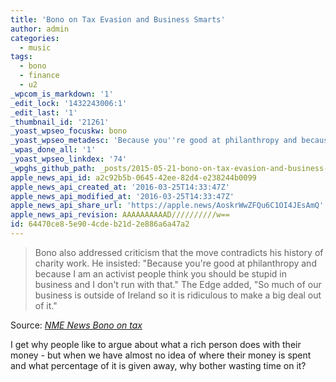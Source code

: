 ```yaml
---
title: 'Bono on Tax Evasion and Business Smarts'
author: admin
categories:
  - music
tags:
  - bono
  - finance
  - u2
_wpcom_is_markdown: '1'
_edit_lock: '1432243006:1'
_edit_last: '1'
_thumbnail_id: '21261'
_yoast_wpseo_focuskw: bono
_yoast_wpseo_metadesc: 'Because you''re good at philanthropy and because I am an activist people think you should be stupid in business and I don''t run with that.'
_wpas_done_all: '1'
_yoast_wpseo_linkdex: '74'
_wpghs_github_path: _posts/2015-05-21-bono-on-tax-evasion-and-business-smarts.md
apple_news_api_id: a2c92b5b-0645-42ee-82d4-e238244b0099
apple_news_api_created_at: '2016-03-25T14:33:47Z'
apple_news_api_modified_at: '2016-03-25T14:33:47Z'
apple_news_api_share_url: 'https://apple.news/AoskrWwZFQu6C1OI4JEsAmQ'
apple_news_api_revision: AAAAAAAAAAD//////////w==
id: 64470ce8-5e90-4cde-b21d-2e886a6a47a2
---
```

<blockquote><p>Bono also addressed criticism that the move contradicts his history of charity work. He insisted: "Because you're good at philanthropy and because I am an activist people think you should be stupid in business and I don't run with that." The Edge added, "So much of our business is outside of Ireland so it is ridiculous to make a big deal out of it."</p></blockquote>
<p>Source: <em><a href="http://www.nme.com/news/u2/85424">NME News Bono on tax</a></em></p>
<p>I get why people like to argue about what a rich person does with their money - but when we have almost no idea of where their money is spent and what percentage of it is given away, why bother wasting time on it?</p>
